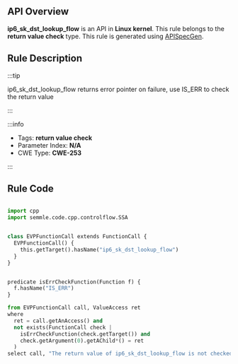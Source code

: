---
---


## API Overview
**ip6_sk_dst_lookup_flow** is an API in **Linux kernel**. This rule belongs to the **return value check** type. This rule is generated using [APISpecGen](../../tools/APISpecGen).
## Rule Description

:::tip

ip6_sk_dst_lookup_flow returns error pointer on failure, use IS_ERR to check the return value

:::

:::info

- Tags: **return value check**
- Parameter Index: **N/A**
- CWE Type: **CWE-253**

:::

## Rule Code
```python

import cpp
import semmle.code.cpp.controlflow.SSA


class EVPFunctionCall extends FunctionCall {
  EVPFunctionCall() {
    this.getTarget().hasName("ip6_sk_dst_lookup_flow")
  }
}


predicate isErrCheckFunction(Function f) {
  f.hasName("IS_ERR") 
}

from EVPFunctionCall call, ValueAccess ret
where
  ret = call.getAnAccess() and
  not exists(FunctionCall check |
    isErrCheckFunction(check.getTarget()) and
    check.getArgument(0).getAChild*() = ret
  )
select call, "The return value of ip6_sk_dst_lookup_flow is not checked with IS_ERR."
    
```